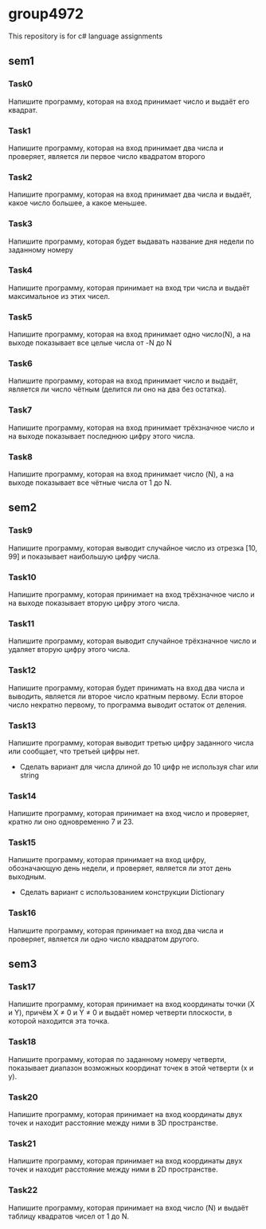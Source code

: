 # group4972
This repository is for c# language assignments

## sem1

### Task0 
Напишите программу, которая на вход принимает число и выдаёт его квадрат.

### Task1
Напишите программу, которая на вход принимает два числа и проверяет, является ли первое число квадратом второго

### Task2
Напишите программу, которая на вход принимает два числа и выдаёт, какое число большее, а какое меньшее.

### Task3
Напишите программу, которая будет выдавать название дня недели по заданному номеру

### Task4
Напишите программу, которая принимает на вход три числа и выдаёт максимальное из этих чисел.

### Task5
Напишите программу, которая на вход принимает одно число(N), а на выходе показывает все целые числа от -N до N

### Task6
Напишите программу, которая на вход принимает число и выдаёт, является ли число чётным (делится ли оно на два без остатка).

### Task7
Напишите программу, которая на вход принимает трёхзначное число и на выходе показывает последнюю цифру этого числа.

### Task8
Напишите программу, которая на вход принимает число (N), а на выходе показывает все чётные числа от 1 до N.


## sem2

### Task9

Напишите программу, которая выводит случайное число из отрезка [10, 99] и показывает наибольшую цифру числа.

### Task10 

Напишите программу, которая принимает на вход трёхзначное число и на выходе показывает вторую цифру этого числа.

### Task11

Напишите программу, которая выводит случайное трёхзначное число и удаляет вторую цифру этого числа.

### Task12
Напишите программу, которая будет принимать на вход два числа и выводить, является ли второе число кратным первому. Если второе число некратно первому, то программа выводит остаток от деления.

### Task13

Напишите программу, которая выводит третью цифру заданного числа или сообщает, что третьей цифры нет.
* Сделать вариант для числа длиной до 10 цифр не используя char или string

### Task14

Напишите программу, которая принимает на вход число и проверяет, кратно ли оно одновременно 7 и 23.

### Task15

Напишите программу, которая принимает на вход цифру, обозначающую день недели, и проверяет, является ли этот день выходным.
* Сделать вариант с использованием конструкции Dictionary

### Task16

Напишите программу, которая принимает на вход два числа и проверяет, является ли одно число квадратом другого.


## sem3

### Task17

Напишите программу, которая принимает на вход координаты точки (X и Y), причём X ≠ 0 и Y ≠ 0 и выдаёт номер четверти плоскости, в которой находится эта точка.

### Task18

Напишите программу, которая по заданному номеру четверти, показывает диапазон возможных координат точек в этой четверти (x и y).

### Task20

Напишите программу, которая принимает на вход координаты двух точек и находит расстояние между ними в 3D пространстве.

### Task21

Напишите программу, которая принимает на вход координаты двух точек и находит расстояние между ними в 2D пространстве.

### Task22

Напишите программу, которая принимает на вход число (N) и выдаёт таблицу квадратов чисел от 1 до N.
